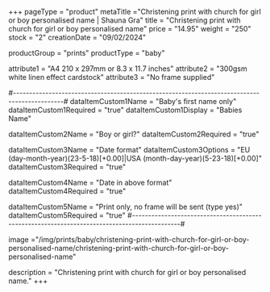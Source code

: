+++
pageType = "product"
metaTitle ="Christening print with church for girl or boy personalised name | Shauna Gra"
title = "Christening print with church for girl or boy personalised name"
price = "14.95"
weight = "250" 
stock = "2"
creationDate = "09/02/2024"

productGroup = "prints"
productType = "baby"

 
attribute1 = "A4 210 x 297mm or 8.3 x 11.7 inches" 
attribute2 = "300gsm white linen effect cardstock"
attribute3 = "No frame supplied"

#---------------------------------------------------------------------------------------------#
dataItemCustom1Name = "Baby's first name only"
dataItemCustom1Required = "true"
dataItemCustom1Display = "Babies Name"

dataItemCustom2Name = "Boy or girl?"
dataItemCustom2Required = "true"

dataItemCustom3Name = "Date format"
dataItemCustom3Options = "EU (day-month-year)(23-5-18)[+0.00]|USA (month-day-year)(5-23-18)[+0.00]"
dataItemCustom3Required = "true"

dataItemCustom4Name = "Date in above format"
dataItemCustom4Required = "true"

dataItemCustom5Name = "Print only, no frame will be sent (type yes)"
dataItemCustom5Required = "true"
#---------------------------------------------------------------------------------------------#

image ="/img/prints/baby/christening-print-with-church-for-girl-or-boy-personalised-name/christening-print-with-church-for-girl-or-boy-personalised-name"

description = "Christening print with church for girl or boy personalised name."
+++
